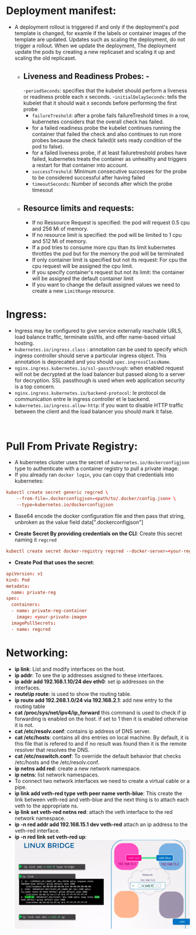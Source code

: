 # Deployment manifest:
- A deployment rollout is triggered if and only if the deployment's pod template is changed, for examle if the labels or container images of the template are updated. Updates such as scaling the deployment, do not trigger a rollout. When we update the deployment, The deployment update the pods by creating a new replicaset and scaling it up and scaling the old replicaset. 
    - ## Liveness and Readiness Probes: - 
        -`periodSeconds`: specifies that the kubelet should perform a liveness or readiness proble each x seconds. 
        -`initialDelaySeconds`: tells the kubelet that it should wait x seconds before performing the first probe
        - `failureTreshold`: after a probe fails failureTreshold times in a row, kubernetes considers that the overall check has failed.
        - for a failed readiness probe the kubelet continues running the container that failed the check and also continues to run more probes because the check failed(it sets ready condition of the pod to false). 
        - for a failed liveness probe, if at least failuretreshold probes have failed, kubernetes treats the container as unhealthy and triggers a restart for that container into account.
        - `successTreshold`: Minimum consecutive successes for the probe to be considered successful after having failed
        - `timeoutSeconds`: Number of seconds after which the probe timesout 
    - ## Resource limits and requests: 
        - If no Ressource Request is specified: the pod will request 0.5 cpu and 256 Mi of memory. 
        - If no resource limit is specified: the pod will be limited to 1 cpu and 512 Mi of memory. 
        - If a pod tries to consume more cpu than its limit kubernetes throttles the pod but for the memory the pod will be terminated 
        - If only container limit is specified but not its request: For cpu the cpu request will be assigned the cpu limit. 
        - If you specify container's request but not its limit: the container will be assigned the default container limit 
        - If you want to change the default assigned values we need to create a new `LimitRange` resource. 
# Ingress: 
- Ingress may be configured to give service externally reachable URL5, load balance traffic, terminate ssl/tls, and offer name-based virtual hosting. 
- `kubernetes.io/ingress.class` : annotation can be used to specify which ingress controller should serve a particular ingress object. This annotation is deprecated and you should `spec.ingressClassName`.
- `nginx.ingress.kubernetes.io/ssl-passthrough`: when enabled request will not be decrypted at the load balancer but passed along to a server for decryption. SSL passthough is used when web application security is a top concern. 
- `nginx.ingress.kubernetes.io/backend-protocol`: le protocol de communication entre le ingress controller et le backend. 
- `kubernetes.io/ingress.allow-http`: if you want to disable HTTP traffic between the client and the load balancer you should mark it false. 
<br>

# Pull From Private Registry:

- A kubernetes cluster uses the secret of `kubernetes.io/dockerconfigjson` type to authenticate with a container registry to pull a private image.
- If you already ran `docker login`, you can copy that credentials into kubernetes:
```conf
kubectl create secret generic regcred \
    --from-file=.dockerconfigjson=<path/to/.docker/config.json> \
    --type=kubernetes.io/dockerconfigjson
```
- Base64 encode the docker configuration file and then pass that string, unbroken as the value field data[".dockerconfigjson"]

- **Create Secret By providing credentials on the CLI**: Create this secret naming it `regcred`
```conf
kubectl create secret docker-registry regcred --docker-server=<your-registry-server> --docker-username=<your-name> --docker-password=<your-pword> --docker-email=<your-email>
```
- **Create Pod that uses the secret**: 
```conf
apiVersion: v1
kind: Pod
metadata:
  name: private-reg
spec:
  containers:
  - name: private-reg-container
    image: <your-private-image>
  imagePullSecrets:
  - name: regcred
```
# Networking:
- **ip link**: List and modify interfaces on the host.
- **ip addr**: To see the ip addresses assigned to these interfaces.
- **ip addr add 192.168.1.10/24 dev eth0**: set ip addresses on the interfaces.
- **route\ip route**: is used to show the routing table.
- **ip route add 192.268.1.0/24 via 192.168.2.1**: add new entry to the routing table
- **cat /proc/sys/net/ipv4/ip_forward** this command is used to check if ip forwarding is enabled on the host. if set to 1 then it is enabled otherwise it is not.
- **cat /etc/resolv.conf**: contains ip address of DNS server.
- **cat /etc/hosts**: contains all dns entries on local machine. By default, it is this file that is refered to and if no result was found then it is the remote resolver that resolves the DNS.
- **cat /etc/nsswitch.conf**: To override the default behavior that checks /etc/hosts and the /etc/resolv.conf.
- **ip netns add red**: create a new network namespace.
- **ip netns**: list network namespaces.
- To connect two network interfaces we need to create a virtual cable or a pipe.
- **ip link add veth-red type veth peer name verth-blue**: This create the link between veth-red and veth-blue and the next thing is to attach each veth to the appropriate ns.
- **ip link set veth-red netns red**: attach the veth interface to the red network namespace.
- **ip -n red addr add 192.168.15.1 dev veth-red** attach an ip address to the veth-red interface.
- **ip -n red link set veth-red up**:
![Linux Bridge](./../assets/veth_bridge.png)
